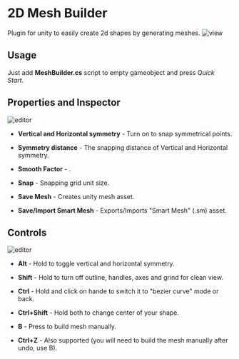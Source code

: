 2D Mesh Builder
==========
Plugin for unity to easily create 2d shapes by generating meshes.
![view](https://i.imgur.com/KdOoBMp.png)


Usage
-----

Just add **MeshBuilder.cs** script to empty gameobject and press *Quick Start*.


Properties and Inspector
----------

![editor](https://i.imgur.com/ZFWbSMj.png)

- **Vertical and Horizontal symmetry** - Turn on to snap symmetrical points.

- **Symmetry distance** - The snapping distance of Vertical and Horizontal symmetry.

- **Smooth Factor** - .

- **Snap** - Snapping grid unit size.

- **Save Mesh** - Creates unity mesh asset.

- **Save/Import Smart Mesh** - Exports/Imports "Smart Mesh" (.sm) asset. 

Controls
----------

![editor](https://i.imgur.com/qAVJ77J.png)

- **Alt** - Hold to toggle vertical and horizontal symmetry.

- **Shift** - Hold to turn off outline, handles, axes and grind for clean view.

- **Ctrl** - Hold and click on hande to switch it to "bezier curve" mode or back.

- **Ctrl+Shift** - Hold both to change center of your shape.

- **B** - Press to build mesh manually.

- **Ctrl+Z** - Also supported (you will need to build the mesh manually after undo, use B).
